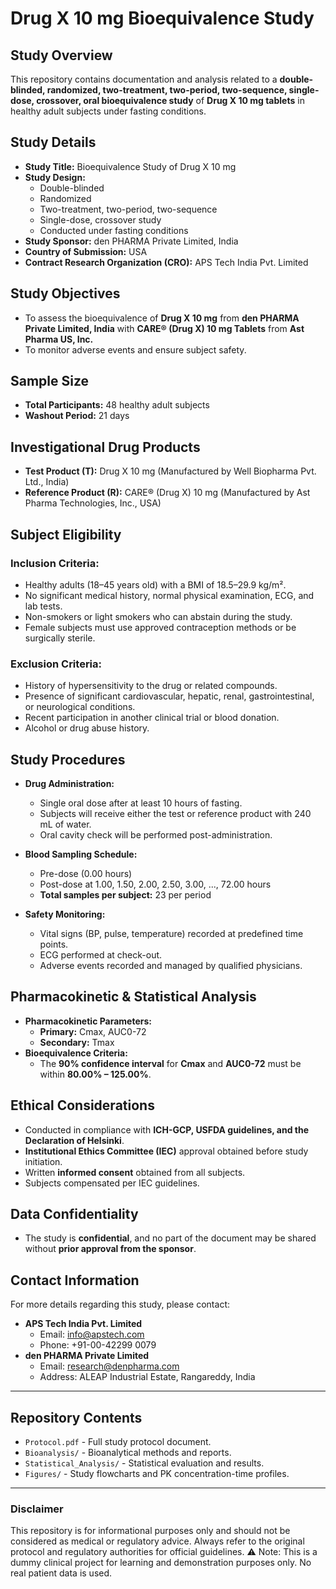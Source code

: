 # Drug X 10 mg Bioequivalence Study

## Study Overview
This repository contains documentation and analysis related to a **double-blinded, randomized, two-treatment, two-period, two-sequence, single-dose, crossover, oral bioequivalence study** of **Drug X 10 mg tablets** in healthy adult subjects under fasting conditions.  

## Study Details
- **Study Title:** Bioequivalence Study of Drug X 10 mg
- **Study Design:**  
  - Double-blinded  
  - Randomized  
  - Two-treatment, two-period, two-sequence  
  - Single-dose, crossover study  
  - Conducted under fasting conditions  
- **Study Sponsor:** den PHARMA Private Limited, India  
- **Country of Submission:** USA  
- **Contract Research Organization (CRO):** APS Tech India Pvt. Limited  

## Study Objectives
- To assess the bioequivalence of **Drug X 10 mg** from **den PHARMA Private Limited, India** with **CARE® (Drug X) 10 mg Tablets** from **Ast Pharma US, Inc.**
- To monitor adverse events and ensure subject safety.  

## Sample Size
- **Total Participants:** 48 healthy adult subjects  
- **Washout Period:** 21 days  

## Investigational Drug Products
- **Test Product (T):** Drug X 10 mg (Manufactured by Well Biopharma Pvt. Ltd., India)  
- **Reference Product (R):** CARE® (Drug X) 10 mg (Manufactured by Ast Pharma Technologies, Inc., USA)  

## Subject Eligibility
### **Inclusion Criteria:**
- Healthy adults (18–45 years old) with a BMI of 18.5–29.9 kg/m².
- No significant medical history, normal physical examination, ECG, and lab tests.
- Non-smokers or light smokers who can abstain during the study.
- Female subjects must use approved contraception methods or be surgically sterile.

### **Exclusion Criteria:**
- History of hypersensitivity to the drug or related compounds.
- Presence of significant cardiovascular, hepatic, renal, gastrointestinal, or neurological conditions.
- Recent participation in another clinical trial or blood donation.
- Alcohol or drug abuse history.

## Study Procedures
- **Drug Administration:**  
  - Single oral dose after at least 10 hours of fasting.  
  - Subjects will receive either the test or reference product with 240 mL of water.  
  - Oral cavity check will be performed post-administration.  

- **Blood Sampling Schedule:**  
  - Pre-dose (0.00 hours)  
  - Post-dose at 1.00, 1.50, 2.00, 2.50, 3.00, ..., 72.00 hours  
  - **Total samples per subject:** 23 per period  

- **Safety Monitoring:**  
  - Vital signs (BP, pulse, temperature) recorded at predefined time points.  
  - ECG performed at check-out.  
  - Adverse events recorded and managed by qualified physicians.  

## Pharmacokinetic & Statistical Analysis
- **Pharmacokinetic Parameters:**
  - **Primary:** Cmax, AUC0-72  
  - **Secondary:** Tmax  
- **Bioequivalence Criteria:**  
  - The **90% confidence interval** for **Cmax** and **AUC0-72** must be within **80.00% – 125.00%**.  

## Ethical Considerations
- Conducted in compliance with **ICH-GCP, USFDA guidelines, and the Declaration of Helsinki**.
- **Institutional Ethics Committee (IEC)** approval obtained before study initiation.
- Written **informed consent** obtained from all subjects.
- Subjects compensated per IEC guidelines.

## Data Confidentiality
- The study is **confidential**, and no part of the document may be shared without **prior approval from the sponsor**.

## Contact Information
For more details regarding this study, please contact:  
- **APS Tech India Pvt. Limited**  
  - Email: info@apstech.com  
  - Phone: +91-00-42299 0079  
- **den PHARMA Private Limited**  
  - Email: research@denpharma.com  
  - Address: ALEAP Industrial Estate, Rangareddy, India  

---

## Repository Contents
- `Protocol.pdf` - Full study protocol document.
- `Bioanalysis/` - Bioanalytical methods and reports.
- `Statistical_Analysis/` - Statistical evaluation and results.
- `Figures/` - Study flowcharts and PK concentration-time profiles.

---

### Disclaimer
This repository is for informational purposes only and should not be considered as medical or regulatory advice. Always refer to the original protocol and regulatory authorities for official guidelines.
⚠️ Note: This is a dummy clinical project for learning and demonstration purposes only. No real patient data is used.

